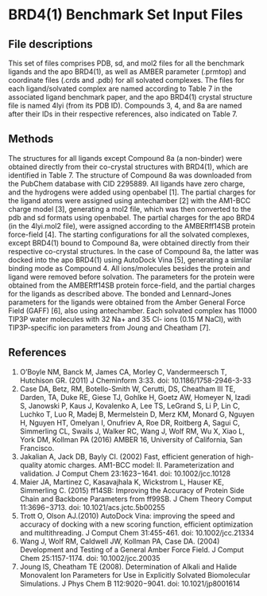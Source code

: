 # BRD4(1) Benchmark Set Input Files

## File descriptions

This set of files comprises PDB, sd, and mol2 files for all the benchmark ligands and the apo BRD4(1), as well as AMBER parameter (.prmtop) and coordinate files (.crds and .pdb) for all solvated complexes. The files for each ligand/solvated complex are named according to Table 7 in the associated ligand benchmark paper, and the apo BRD4(1) crystal structure file is named 4lyi (from its PDB ID). Compounds 3, 4, and 8a are named after their IDs in their respective references, also indicated on Table 7.

## Methods

The structures for all ligands except Compound 8a (a non-binder) were obtained directly from their co-crystal structures with BRD4(1), which are identified in Table 7. The structure of Compound 8a was downloaded from the PubChem database with CID 2295889. All ligands have zero charge, and the hydrogens were added using openbabel [1]. The partial charges for the ligand atoms were assigned using antechamber [2] with the AM1-BCC charge model [3], generating a mol2 file, which was then converted to the pdb and sd formats using openbabel. The partial charges for the apo BRD4 (in the 4lyi.mol2 file), were assigned according to the AMBERff14SB protein force-field [4]. The starting configurations for all the solvated complexes, except BRD4(1) bound to Compound 8a, were obtained directly from their respective co-crystal structures. In the case of Compound 8a, the latter was docked into the apo BRD4(1) using AutoDock Vina [5], generating a similar binding mode as Compound 4. All ions/molecules besides the protein and ligand were removed before solvation. The parameters for the protein were obtained from the AMBERff14SB protein force-field, and the partial charges for the ligands as described above. The bonded and Lennard-Jones parameters for the ligands were obtained from the Amber General Force Field (GAFF) [6], also using antechamber. Each solvated complex has 11000 TIP3P water molecules with 32 Na+ and 35 Cl- ions (0.15 M NaCl), with TIP3P-specific ion parameters from Joung and Cheatham [7].

## References

1. O’Boyle NM, Banck M, James CA, Morley C, Vandermeersch T, Hutchison GR. (2011) J Cheminform 3:33. doi: 10.1186/1758-2946-3-33
2. Case DA, Betz, RM, Botello-Smith W, Cerutti, DS, Cheatham III TE, Darden, TA, Duke RE, Giese TJ, Gohlke H, Goetz AW, Homeyer N, Izadi S, Janowski P, Kaus J, Kovalenko A, Lee TS, LeGrand S, Li P, Lin C, Luchko T, Luo R, Madej B, Mermelstein D, Merz KM, Monard G, Nguyen H, Nguyen HT, Omelyan I, Onufriev A, Roe DR, Roitberg A, Sagui C, Simmerling CL, Swails J, Walker RC, Wang J, Wolf RM, Wu X, Xiao L, York DM, Kollman PA (2016) AMBER 16, University of California, San Francisco.
3. Jakalian A, Jack DB, Bayly CI. (2002) Fast, efficient generation of high-quality atomic charges. AM1-BCC model: II. Parameterization and validation. J Comput Chem 23:1623−1641. doi: 10.1002/jcc.10128
4. Maier JA, Martinez C, Kasavajhala K, Wickstrom L, Hauser KE, Simmerling C. (2015) ff14SB: Improving the Accuracy of Protein Side Chain and Backbone Parameters from ff99SB. J Chem Theory Comput 11:3696−3713. doi: 10.1021/acs.jctc.5b00255
5. Trott O, Olson AJ.(2010) AutoDock Vina: improving the speed and accuracy of docking with a new scoring function, efficient optimization and multithreading. J Comput Chem 31:455-461. doi: 10.1002/jcc.21334
6. Wang J, Wolf RM, Caldwell JW, Kollman PA, Case DA. (2004) Development and Testing of a General Amber Force Field. J Comput Chem 25:1157-1174. doi: 10.1002/jcc.20035
7. Joung IS, Cheatham TE (2008). Determination of Alkali and Halide Monovalent Ion Parameters for Use in Explicitly Solvated Biomolecular Simulations. J Phys Chem B 112:9020−9041. doi: 10.1021/jp8001614

